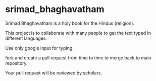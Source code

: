 # srimad_bhaghavatham
Srimad Bhaghavatham is a holy book for the Hindus (religion).

This project is to collaborate with many people to get the text typed in different languages.

Use only google input for typing.

fork and create a pull request from time to time to merge back to main repository.

Your pull request will be reviewed by scholars.
